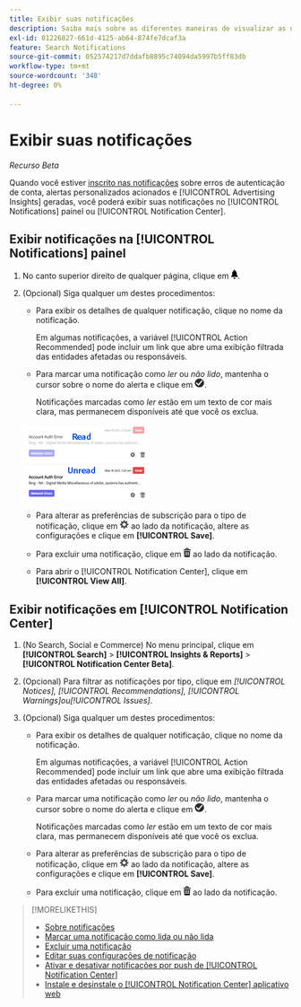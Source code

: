 ```yaml
---
title: Exibir suas notificações
description: Saiba mais sobre as diferentes maneiras de visualizar as notificações.
exl-id: 01226827-661d-4125-ab64-874fe7dcaf3a
feature: Search Notifications
source-git-commit: 052574217d7ddafb8895c74094da5997b5ff83db
workflow-type: tm+mt
source-wordcount: '348'
ht-degree: 0%

---
```


# Exibir suas notificações

*Recurso Beta*

Quando você estiver [inscrito nas notificações](notification-edit.md) sobre erros de autenticação de conta, alertas personalizados acionados e [!UICONTROL Advertising Insights] geradas, você poderá exibir suas notificações no [!UICONTROL Notifications] painel ou [!UICONTROL Notification Center].

## Exibir notificações na [!UICONTROL Notifications] painel

1. No canto superior direito de qualquer página, clique em ![Notificação](/help/search-social-commerce/assets/notifications-panel.png "Notificação").

1. (Opcional) Siga qualquer um destes procedimentos:

   * Para exibir os detalhes de qualquer notificação, clique no nome da notificação.

     Em algumas notificações, a variável [!UICONTROL Action Recommended] pode incluir um link que abre uma exibição filtrada das entidades afetadas ou responsáveis.

   * Para marcar uma notificação como *ler* ou *não lido*, mantenha o cursor sobre o nome do alerta e clique em ![Marcar como lido ou não lido](/help/search-social-commerce/assets/notifications-read-unread.png "Marcar como lido ou não lido").

     Notificações marcadas como *ler* estão em um texto de cor mais clara, mas permanecem disponíveis até que você os exclua.

   ![Notificações Lidas e Não Lidas](/help/search-social-commerce/assets/notifications-read-vs-unread.png "Notificações Lidas e Não Lidas")

   * Para alterar as preferências de subscrição para o tipo de notificação, clique em ![Configurações](/help/search-social-commerce/assets/settings-nc.png "Configurações") ao lado da notificação, altere as configurações e clique em **[!UICONTROL Save]**.

   * Para excluir uma notificação, clique em ![Excluir](/help/search-social-commerce/assets/delete.png "Excluir") ao lado da notificação.

   * Para abrir o [!UICONTROL Notification Center], clique em **[!UICONTROL View All]**.

## Exibir notificações em [!UICONTROL Notification Center]

1. (No Search, Social e Commerce) No menu principal, clique em **[!UICONTROL Search]** > **[!UICONTROL Insights & Reports]** > **[!UICONTROL Notification Center Beta]**.

1. (Opcional) Para filtrar as notificações por tipo, clique em *[!UICONTROL Notices], [!UICONTROL Recommendations], [!UICONTROL Warnings]ou[!UICONTROL Issues]*.

1. (Opcional) Siga qualquer um destes procedimentos:

   * Para exibir os detalhes de qualquer notificação, clique no nome da notificação.

     Em algumas notificações, a variável [!UICONTROL Action Recommended] pode incluir um link que abre uma exibição filtrada das entidades afetadas ou responsáveis.

   * Para marcar uma notificação como *ler* ou *não lido*, mantenha o cursor sobre o nome do alerta e clique em ![Marcar como lido ou não lido](/help/search-social-commerce/assets/notifications-read-unread.png "Marcar como lido ou não lido").

     Notificações marcadas como *ler* estão em um texto de cor mais clara, mas permanecem disponíveis até que você os exclua.

   * Para alterar as preferências de subscrição para o tipo de notificação, clique em ![Configurações](/help/search-social-commerce/assets/settings-nc.png "Configurações")  ao lado da notificação, altere as configurações e clique em **[!UICONTROL Save]**.

   * Para excluir uma notificação, clique em ![Excluir](/help/search-social-commerce/assets/delete.png "Excluir") ao lado da notificação.

>[!MORELIKETHIS]
>
>* [Sobre notificações](/help/search-social-commerce/notifications/notification-about.md)
>* [Marcar uma notificação como lida ou não lida](notification-mark-read-unread.md)
>* [Excluir uma notificação](notification-delete.md)
>* [Editar suas configurações de notificação](notification-edit.md)
>* [Ativar e desativar notificações por push de [!UICONTROL Notification Center]](notifications-push-enable-disable.md)
>* [Instale e desinstale o [!UICONTROL Notification Center] aplicativo web](notification-app-install-uninstall.md)
